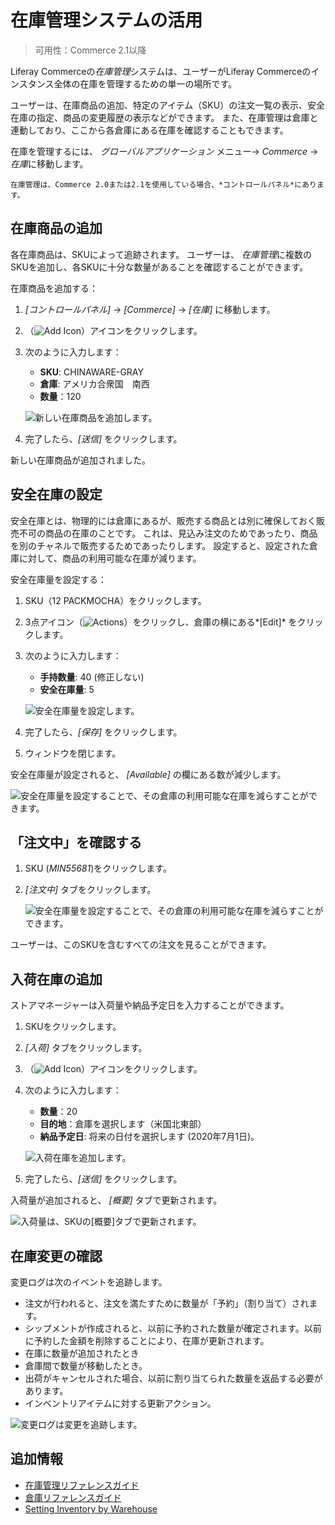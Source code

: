 # 在庫管理システムの活用

> 可用性：Commerce 2.1以降

Liferay Commerceの*在庫管理*システムは、ユーザーがLiferay Commerceのインスタンス全体の在庫を管理するための単一の場所です。

ユーザーは、在庫商品の追加、特定のアイテム（SKU）の注文一覧の表示、安全在庫の指定、商品の変更履歴の表示などができます。 また、在庫管理は倉庫と連動しており、ここから各倉庫にある在庫を確認することもできます。

在庫を管理するには、 *グローバルアプリケーション* メニュー→ *Commerce* → *在庫*に移動します。

```{note}
在庫管理は、Commerce 2.0または2.1を使用している場合、*コントロールパネル*にあります。
```

## 在庫商品の追加

各在庫商品は、SKUによって追跡されます。 ユーザーは、 *在庫管理*に複数のSKUを追加し、各SKUに十分な数量があることを確認することができます。

在庫商品を追加する：

1.  *[コントロールパネル]* → *[Commerce]* → *[在庫]* に移動します。

2.  （![Add Icon](../../images/icon-add.png)）アイコンをクリックします。

3.  次のように入力します：

      - **SKU**: CHINAWARE-GRAY
      - **倉庫**: アメリカ合衆国　南西
      - **数量**：120

    ![新しい在庫商品を追加します。](./using-the-inventory-management-system/images/01.png)

4.  完了したら、*[送信]* をクリックします。

新しい在庫商品が追加されました。

## 安全在庫の設定

安全在庫とは、物理的には倉庫にあるが、販売する商品とは別に確保しておく販売不可の商品の在庫のことです。 これは、見込み注文のためであったり、商品を別のチャネルで販売するためであったりします。 設定すると、設定された倉庫に対して、商品の利用可能な在庫が減ります。

安全在庫量を設定する：

1.  SKU（12 PACKMOCHA）をクリックします。

2.  3点アイコン（![Actions](../../images/icon-actions.png)）をクリックし、倉庫の横にある*[Edit]* をクリックします。

3.  次のように入力します：

      - **手持数量**: 40 (修正しない)
      - **安全在庫量**: 5

    ![安全在庫量を設定します。](./using-the-inventory-management-system/images/02.png)

4.  完了したら、*[保存]* をクリックします。

5.  ウィンドウを閉じます。

安全在庫量が設定されると、 *[Available]* の欄にある数が減少します。

![安全在庫量を設定することで、その倉庫の利用可能な在庫を減らすことができます。](./using-the-inventory-management-system/images/03.png)

## 「注文中」を確認する

1.  SKU (*MIN55681*)をクリックします。

2.  *[注文中]* タブをクリックします。

    ![安全在庫量を設定することで、その倉庫の利用可能な在庫を減らすことができます。](./using-the-inventory-management-system/images/06.png)

ユーザーは、このSKUを含むすべての注文を見ることができます。

## 入荷在庫の追加

ストアマネージャーは入荷量や納品予定日を入力することができます。

1.  SKUをクリックします。

2.  *[入荷]* タブをクリックします。

3.  （![Add Icon](../../images/icon-add.png)）アイコンをクリックします。

4.  次のように入力します：

      - **数量**：20
      - **目的地**：倉庫を選択します（米国北東部）
      - **納品予定日**: 将来の日付を選択します (2020年7月1日)。

    ![入荷在庫を追加します。](./using-the-inventory-management-system/images/04.png)

5.  完了したら、*[送信]* をクリックします。

入荷量が追加されると、 *[概要]* タブで更新されます。

![入荷量は、SKUの[概要]タブで更新されます。](./using-the-inventory-management-system/images/05.png)

## 在庫変更の確認

変更ログは次のイベントを追跡します。

  - 注文が行われると、注文を満たすために数量が「予約」（割り当て）されます。
  - シップメントが作成されると、以前に予約された数量が確定されます。以前に予約した金額を削除することにより、在庫が更新されます。
  - 在庫に数量が追加されたとき
  - 倉庫間で数量が移動したとき。
  - 出荷がキャンセルされた場合、以前に割り当てられた数量を返品する必要があります。
  - インベントリアイテムに対する更新アクション。

![変更ログは変更を追跡します。](./using-the-inventory-management-system/images/07.png)

## 追加情報

  - [在庫管理リファレンスガイド](./inventory-management-reference-guide.md)
  - [倉庫リファレンスガイド](./warehouse-reference-guide.md)
  - [Setting Inventory by Warehouse](./setting-inventory-by-warehouse.md)
